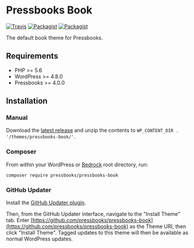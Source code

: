 # Pressbooks Book

[![Travis](https://travis-ci.org/pressbooks/pressbooks-book.svg?branch=master)](https://travis-ci.org/pressbooks/pressbooks-book/) [![Packagist](https://img.shields.io/packagist/l/pressbooks/pressbooks-book.svg)](https://packagist.org/packages/pressbooks/pressbooks-book) [![Packagist](https://img.shields.io/packagist/v/pressbooks/pressbooks-book.svg)](https://packagist.org/packages/pressbooks/pressbooks-book)

The default book theme for Pressbooks.

## Requirements

* PHP >= 5.6
* WordPress >= 4.8.0
* Pressbooks >= 4.0.0

## Installation

### Manual

Download the [latest release](https://github.com/pressbooks/pressbooks-book/releases/latest/) and unzip the contents to `WP_CONTENT_DIR . '/themes/pressbooks-book/'`.

### Composer

From within your WordPress or [Bedrock](https://roots.io/bedrock/) root directory, run:

```
composer require pressbooks/pressbooks-book
```

### GitHub Updater

Install the [GitHub Updater plugin](https://github.com/afragen/github-updater).

Then, from the GitHub Updater interface, navigate to the "Install Theme" tab. Enter [https://github.com/pressbooks/pressbooks-book](https://github.com/pressbooks/pressbooks-book) as the Theme URI, then click "Install Theme". Tagged updates to this theme will then be available as normal WordPress updates.
